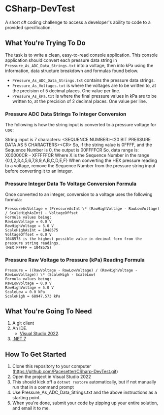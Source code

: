 # CSharp-DevTest
A short c# coding challenge to access a developer's ability to code to a provided specification.

## What You're Trying To Do
The task is to write a clean, easy-to-read console application. This console application should convert each pressure data string in `Pressure_As_ADC_Data_Strings.txt` into a voltage, then into kPa using the information, data structure breakdown and formulas found below.

* `Pressure_As_ADC_Data_Strings.txt` contains the pressure data strings.
* `Pressure_As_Voltages.txt` is where the voltages are to be written to, at the precision of 5 decimal places. One value per line.
* `Pressure_As_kPa.txt` is where the final pressure values in kPa are to be written to, at the precision of 2 decimal places. One value per line.

### Pressure ADC Data Strings To Integer Conversion
The following is how the string input is converted to a pressure voltage for use:

String input is 7 characters:  \<SEQUENCE NUMBER\>\<20 BIT PRESSURE DATA AS 5 CHARACTERS\>\<CR\>
So, if the string value is 0FFFF, and the Sequence Number is 0, the output is 00FFFFCR
So, data range is:
X00000CR – XFFFFFCR
Where X is the Sequence Number in the range {0,1,2,3,4,5,6,7,8,9,A,B,C,D,E,F}
When converting the HEX pressure reading to a voltage, remove the Sequence Number from the pressure string input before converting it to an integer.

### Pressure Integer Data To Voltage Conversion Formula
Once converted to an integer, conversion to a voltage uses the following formula:
```
PressureAsVoltage = (PressureAsInt \* (RawHighVoltage - RawLowVoltage) / ScaleHighAsInt) - VoltageOffset
Formula values being:
RawLowVoltage = 0.0 V
RawHighVoltage = 5.0 V
ScaleHighAsInt = 1048575
VoltageOffset = 0.0 V
1048575 is the highest possible value in decimal form from the pressure string readings. 
(HEX FFFFF = 1048575)
```

### Pressure Raw Voltage to Pressure (kPa) Reading Formula
```
Pressure = ((RawVoltage - RawLowVoltage) / (RawHighVoltage - RawLowVoltage)) \* (ScaleHigh - ScaleLow)
Formula values being:
RawLowVoltage = 0.0 V
RawHighVoltage = 5.0 V
ScaleLow = 0.0 kPa
ScaleHigh = 68947.573 kPa
```

## What You're Going To Need
1. A git client
2. An IDE.
   * [Visual Studio 2022](https://visualstudio.microsoft.com/vs/community/).
3. [.NET 7](https://dotnet.microsoft.com/en-us/download)

## How To Get Started
1. Clone this repository to your computer (https://github.com/Pacesetter/CSharp-DevTest.git)
2. Open the project in Visual Studio 2022
3. This should kick off a `dotnet restore` automatically, but if not manually run that in a command prompt
4. Use Pressure_As_ADC_Data_Strings.txt and the above instructions as a starting point.
5. When you're done, submit your code by zipping up your entire solution, and email it to me.
